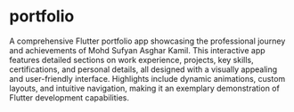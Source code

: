 # portfolio

A comprehensive Flutter portfolio app showcasing the professional journey and achievements of Mohd Sufyan Asghar Kamil. This interactive app features detailed sections on work experience, projects, key skills, certifications, and personal details, all designed with a visually appealing and user-friendly interface. Highlights include dynamic animations, custom layouts, and intuitive navigation, making it an exemplary demonstration of Flutter development capabilities.
